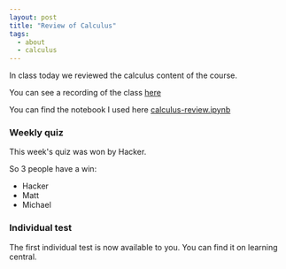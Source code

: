 ```yaml
---
layout: post
title: "Review of Calculus"
tags:
  - about
  - calculus
---
```


In class today we reviewed the calculus content of the course.

You can see a recording of the class [here](https://cardiff.cloud.panopto.eu/Panopto/Pages/Viewer.aspx?id=dee7f969-d02a-4f10-bf87-b20800951022)

You can find the notebook I used here [calculus-review.ipynb]({{site.baseurl}}/assets/nbs/2024-2025/calculus-review.ipynb)

### Weekly quiz

This week's quiz was won by Hacker.

So 3 people have a win:

- Hacker
- Matt
- Michael

### Individual test

The first individual test is now available to you. You can find it on learning
central.
